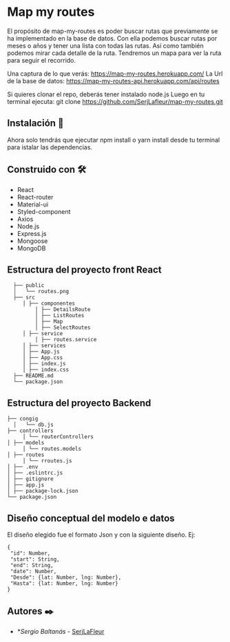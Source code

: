 # Map my routes

El propósito de map-my-routes es poder buscar rutas que previamente se ha implementado en la base de datos. Con ella podemos buscar rutas por meses o años y tener una lista con todas las rutas. Así como también podemos mirar cada detalle de la ruta. Tendremos un mapa para ver la ruta para seguir el recorrido.

Una captura de lo que verás:
https://map-my-routes.herokuapp.com/
La Url de la base de datos: https://map-my-routes-api.herokuapp.com/api/routes

Si quieres clonar el repo, deberás tener instalado node.js Luego en tu terminal ejecuta: git clone
https://github.com/SerjLafleur/map-my-routes.git

## Instalación 🔧
Ahora solo tendrás que ejecutar npm install o yarn install desde tu terminal para istalar las dependencias.

## Construido con 🛠️

* React
* React-router
* Material-ui
* Styled-component
* Axios
* Node.js
* Express.js
* Mongoose
* MongoDB



## Estructura del proyecto front React

```
  ├── public
  │   └── routes.png 
  ├── src
     │ ├── componentes 
         │ ├── DetailsRoute 
         │ ├── ListRoutes
         │ ├── Map 
         │ ├── SelectRoutes 
     │ ├── service  
         │ ├── routes.service 
     │ ├── services 
     │ ├── App.js 
     │ ├── App.css 
     │ ├── index.js 
     │ ├── index.css 
  ├── README.md
  └── package.json
```
## Estructura del proyecto Backend

```
├── congig
  │   └── db.js 
├── controllers
     │ └── routerControllers
│ ├── models
     │ └── routes.models
│ ├── routes
     │ └── rroutes.js
│ ├── .env
│ ├── .eslintrc.js
│ ├── gitignore
│ ├── app.js 
│ ├── package-lock.json
└── package.json
```

## Diseño conceptual del modelo e datos

El diseño elegido fue el formato Json y con la siguiente diseño. Ej:

```
{
 "id": Number,
 "start": String,
 "end": String,
 "date": Number,
 "Desde": {lat: Number, lng: Number},
 "Hasta": {lat: Number, lng: Number}
}
```


## Autores ✒️

* **Sergio Baltanás* - [SerjLaFleur](https://github.com/SerjLaFleur)
